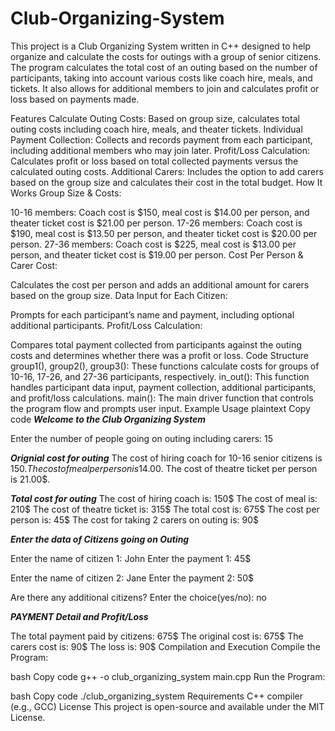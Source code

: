 # Club-Organizing-System
This project is a Club Organizing System written in C++ designed to help organize and calculate the costs for outings with a group of senior citizens. The program calculates the total cost of an outing based on the number of participants, taking into account various costs like coach hire, meals, and tickets. It also allows for additional members to join and calculates profit or loss based on payments made.

Features
Calculate Outing Costs: Based on group size, calculates total outing costs including coach hire, meals, and theater tickets.
Individual Payment Collection: Collects and records payment from each participant, including additional members who may join later.
Profit/Loss Calculation: Calculates profit or loss based on total collected payments versus the calculated outing costs.
Additional Carers: Includes the option to add carers based on the group size and calculates their cost in the total budget.
How It Works
Group Size & Costs:

10-16 members: Coach cost is $150, meal cost is $14.00 per person, and theater ticket cost is $21.00 per person.
17-26 members: Coach cost is $190, meal cost is $13.50 per person, and theater ticket cost is $20.00 per person.
27-36 members: Coach cost is $225, meal cost is $13.00 per person, and theater ticket cost is $19.00 per person.
Cost Per Person & Carer Cost:

Calculates the cost per person and adds an additional amount for carers based on the group size.
Data Input for Each Citizen:

Prompts for each participant’s name and payment, including optional additional participants.
Profit/Loss Calculation:

Compares total payment collected from participants against the outing costs and determines whether there was a profit or loss.
Code Structure
group1(), group2(), group3(): These functions calculate costs for groups of 10-16, 17-26, and 27-36 participants, respectively.
in_out(): This function handles participant data input, payment collection, additional participants, and profit/loss calculations.
main(): The main driver function that controls the program flow and prompts user input.
Example Usage
plaintext
Copy code
***Welcome to the Club Organizing System***

Enter the number of people going on outing including carers: 15

***Orignial cost for outing***
The cost of hiring coach for 10-16 senior citizens is 150$.
The cost of meal per person is 14.00$.
The cost of theatre ticket per person is 21.00$.

***Total cost for outing***
The cost of hiring coach is: 150$
The cost of meal is: 210$
The cost of theatre ticket is: 315$
The total cost is: 675$
The cost per person is: 45$
The cost for taking 2 carers on outing is: 90$

***Enter the data of Citizens going on Outing***

Enter the name of citizen 1: John
Enter the payment 1: 45$

Enter the name of citizen 2: Jane
Enter the payment 2: 50$

Are there any additional citizens?
Enter the choice(yes/no): no

***PAYMENT Detail and Profit/Loss***

The total payment paid by citizens:  675$
The original cost is: 675$
The carers cost is: 90$
The loss is: 90$
Compilation and Execution
Compile the Program:

bash
Copy code
g++ -o club_organizing_system main.cpp
Run the Program:

bash
Copy code
./club_organizing_system
Requirements
C++ compiler (e.g., GCC)
License
This project is open-source and available under the MIT License.
